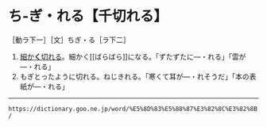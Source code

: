 # ち‐ぎ・れる【千切れる】

［動ラ下一］［文］ちぎ・る［ラ下二］

1. [細か**く**](こまかい（細かい）)[切れる](きれる（切れる）)。細かく[[ばらばら]]になる。「ずたずたに―・れる」「雲が―・れる」
2. もぎとったように切れる。ねじきれる。「寒くて耳が―・れそうだ」「本の表紙が―・れる」

---
`https://dictionary.goo.ne.jp/word/%E5%8D%83%E5%88%87%E3%82%8C%E3%82%8B/`